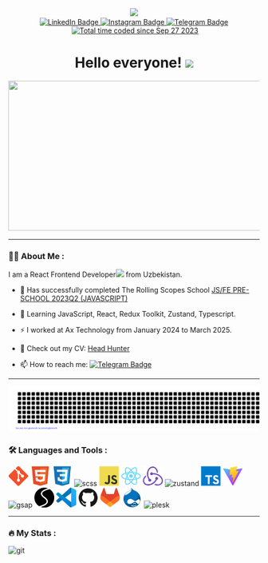 <div id="header" align="center">
  <img src="https://media.giphy.com/media/1qeMVoOlGWcL0CIYw3/giphy.gif?cid=790b7611c25bd2a56877733093da0a57ff5ab40e13eb5382&ep=v1_user_favorites&rid=giphy.gif&ct=s" width="100"/>
  <div id="badges">
    <a href="https://www.linkedin.com/in/amal-asrarkulov-frontend-developer/">
      <img src="https://img.shields.io/badge/LinkedIn-blue?logo=linkedin&logoColor=white&style=for-the-badge" alt="LinkedIn Badge"/>
    </a>
    <a href="https://www.instagram.com/xomyak_po_kli4ke_xoma/">
      <img src="https://img.shields.io/badge/Instagram-red?style=for-the-badge&logo=instagram&logoColor=white" alt="Instagram Badge"/>
    </a>
    <a href="https://t.me/Hunter_137">
      <img src="https://img.shields.io/badge/Telegram-blue?style=for-the-badge&logo=telegram&logoColor=white" alt="Telegram Badge"/>
    </a>
  </div>
  <div id="badges">
    <img src="https://komarev.com/ghpvc/?username=Hunter-137&style=flat-square&color=blue" alt=""/>
    <a href="https://wakatime.com/@e96c5083-e8d4-4db9-ba39-96140a0f1916?style=social"><img src="https://wakatime.com/badge/user/e96c5083-e8d4-4db9-ba39-96140a0f1916.svg" alt="Total time coded since Sep 27 2023" /></a>
  </div>
  <h1>
    Hello everyone! <img src="https://github.com/blackcater/blackcater/raw/main/images/Hi.gif" height="32"/>
  </h1> 
</div>

<div align="center">
  <img src="https://media.giphy.com/media/k0ijJhqrUP4T2EvmJ1/giphy.gif?cid=ecf05e47i103t69duyytl5m10a8yzkfm1du0tlhdujqqjwis&ep=v1_gifs_search&rid=giphy.gif&ct=g" width="600" height="300"/>
</div>

---

### :man_technologist: About Me :
I am a React Frontend Developer<img src="https://media.giphy.com/media/WUlplcMpOCEmTGBtBW/giphy.gif" width="30"> from Uzbekistan.
- :telescope: Has successfully completed The Rolling Scopes School [JS/FE PRE-SCHOOL 2023Q2 (JAVASCRIPT)](https://app.rs.school/certificate/0sq29rl7)

- :seedling: Learning JavaScript, React, Redux Toolkit, Zustand, Typescript.

- :zap: I worked at Ax Technology from January 2024 to March 2025.

- :bookmark_tabs: Check out my CV: [Head Hunter](https://tashkent.hh.uz/resume/b0cb1136ff0e74315a0039ed1f5977314a5838)

- :mailbox: How to reach me: [![Telegram Badge](https://img.shields.io/badge/Telegram-blue?logo=telegram&logoColor=white)](https://t.me/Hunter_137)

---
<div align="center">
  <img src="gitartwork.svg" alt="animation"/>
</div>

### :hammer_and_wrench: Languages and Tools :

<div>
  <img src="https://github.com/devicons/devicon/blob/master/icons/git/git-original.svg" alt="git" logo title="Git" width="40" height="40"/>
  <img src="https://github.com/devicons/devicon/blob/master/icons/html5/html5-original.svg" alt="html5" title="HTML5" logo width="40" height="40"/>
  <img src="https://github.com/devicons/devicon/blob/master/icons/css3/css3-original.svg" alt="css3" logo title="CSS3" width="40" height="40"/>
  <img src="https://sass-lang.com/assets/img/styleguide/seal-color.png" alt="scss" logo title="scss" width="40" height="40"/>
  <img src="https://github.com/devicons/devicon/blob/master/icons/javascript/javascript-original.svg" alt="js" logo title="JavaScript" width="40" height="40"/>
  <img src="https://github.com/devicons/devicon/blob/master/icons/react/react-original.svg" alt="react" logo title="React" width="40" height="40"/>
  <img src="https://github.com/devicons/devicon/blob/master/icons/redux/redux-original.svg" alt="redux-toolkit" logo title="Redux-Toolkit" width="40" height="40"/>
  <img src="https://user-images.githubusercontent.com/958486/218346783-72be5ae3-b953-4dd7-b239-788a882fdad6.svg" alt="zustand" logo title="Zustand" width="40" height="40"/>
  <img src="https://github.com/devicons/devicon/blob/master/icons/typescript/typescript-original.svg" alt="ts" logo title="TypeScript" width="40" height="40"/>
  <img src="https://github.com/devicons/devicon/blob/master/icons/vitejs/vitejs-original.svg" alt="vite" logo title="Vite" width="40" height="40"/>
  <img src="https://avatars.githubusercontent.com/u/2386673?s=48&v=4" alt="gsap" logo title="The Green Sock Animation Platform" width="40" height="40"/>
  <img src="https://github.com/devicons/devicon/blob/master/icons/swiper/swiper-original.svg" alt="swiperJs" logo title="SwiperJS" width="40" height="40"/>
  <img src="https://github.com/devicons/devicon/blob/master/icons/vscode/vscode-original.svg" alt="vscode" logo title="Visual Studio Code" width="40" height="40"/>
  <img src="https://github.com/devicons/devicon/blob/master/icons/github/github-original.svg" alt="github" logo title="Github" width="40" height="40"/>
  <img src="https://github.com/devicons/devicon/blob/master/icons/gitlab/gitlab-original.svg" alt="gitlab" logo title="Gitlab" width="40" height="40"/>
  <img src="https://github.com/devicons/devicon/blob/master/icons/drupal/drupal-original.svg" alt="drupal" logo title="Drupal" width="40" height="40"/>
  <img src="https://cdn1.plesk.com/wp-content/uploads/2017/05/27012542/plesk_logo_primary_positive_.jpg" alt="plesk" logo title="Plesk" width="40" height="40"/>
</div>

---

### :fire: My Stats :

<img src="https://www.codewars.com/users/Skill_Hunter/badges/large" alt="git" logo title="Git"/>



